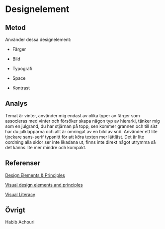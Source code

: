 Designelement
=======================



Metod
-----------------------
Använder dessa designelement:

* Färger

* Bild

* Typografi

* Space

* Kontrast

Analys
-----------------------
Temat är vinter, använder mig endast av olika typer av färger som associeras med vinter och försöker skapa
någon typ av hierarki, tänker mig som en julgrand, du har stjärnan på topp, sen kommer grannen och till sist
har du julklapparna och allt är omringat av en bild av snö.
Använder ett lite tjockare sans-serif typsnitt för att köra texten mer lättläst.
Det är lite oordning alla sidor ser inte likadana ut, finns inte direkt något utrymma så det känns lite
mer mindre och kompakt.


Referenser
-----------------------

[Design Elements & Principles](https://www.canva.com/learn/design-elements-principles/)

[Visual design elements and principles](https://en.wikipedia.org/wiki/Visual_design_elements_and_principles)

[Visual Literacy](https://dbwebb.se/article/vl.pdf)

Övrigt
-----------------------

Habib Achouri
